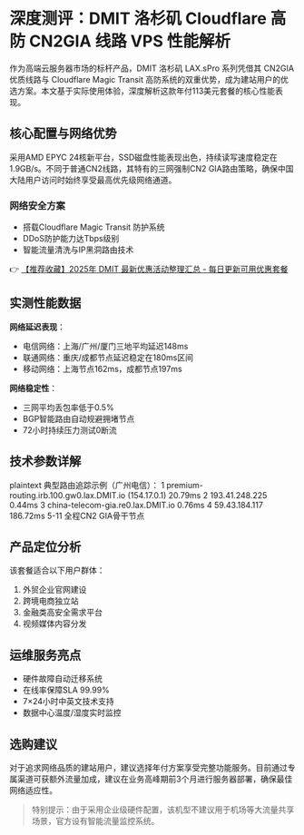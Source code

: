 # 深度测评：DMIT 洛杉矶 Cloudflare 高防 CN2GIA 线路 VPS 性能解析

作为高端云服务器市场的标杆产品，DMIT 洛杉矶 LAX.sPro 系列凭借其 CN2GIA 优质线路与 Cloudflare Magic Transit 高防系统的双重优势，成为建站用户的优选方案。本文基于实际使用体验，深度解析这款年付113美元套餐的核心性能表现。

## 核心配置与网络优势
采用AMD EPYC 24核新平台，SSD磁盘性能表现出色，持续读写速度稳定在1.9GB/s。不同于普通CN2线路，其特有的三网强制CN2 GIA路由策略，确保中国大陆用户访问时始终享受最高优先级网络通道。

### 网络安全方案
- 搭载Cloudflare Magic Transit 防护系统
- DDoS防护能力达Tbps级别
- 智能流量清洗与IP黑洞路由技术

👉 [【推荐收藏】2025年 DMIT 最新优惠活动整理汇总 - 每日更新可用优惠套餐](https://bit.ly/dmit_coupon)

## 实测性能数据
**网络延迟表现**：
- 电信网络：上海/广州/厦门三地平均延迟148ms
- 联通网络：重庆/成都节点延迟稳定在180ms区间
- 移动网络：上海节点162ms，成都节点197ms

**网络稳定性**：
- 三网平均丢包率低于0.5%
- BGP智能路由自动规避拥堵节点
- 72小时持续压力测试0断流

## 技术参数详解
plaintext
典型路由追踪示例（广州电信）：
1 premium-routing.irb.100.gw0.lax.DMIT.io (154.17.0.1) 20.79ms 
2 193.41.248.225 0.44ms 
3 china-telecom-gia.re0.lax.DMIT.io 0.76ms 
4 59.43.184.117 186.72ms 
5-11 全程CN2 GIA骨干节点

## 产品定位分析
该套餐适合以下用户群体：
1. 外贸企业官网建设
2. 跨境电商独立站
3. 金融类高安全需求平台
4. 视频媒体内容分发

## 运维服务亮点
- 硬件故障自动迁移系统
- 在线率保障SLA 99.99%
- 7×24小时中英文技术支持
- 数据中心温度/湿度实时监控

## 选购建议
对于追求网络品质的建站用户，建议选择年付方案享受完整功能服务。目前通过专属渠道可获额外流量加成，建议在业务高峰期前3个月进行服务器部署，确保最佳网络适应性。

> 特别提示：由于采用企业级硬件配置，该机型不建议用于机场等大流量共享场景，官方设有智能流量监控系统。